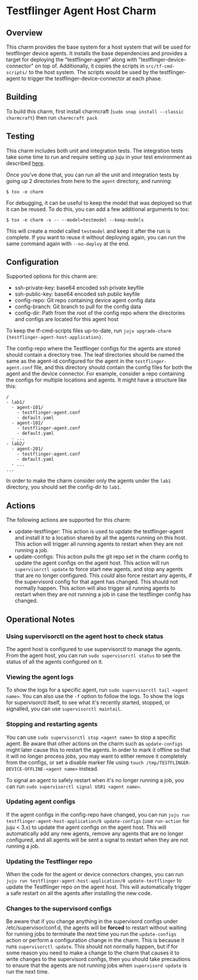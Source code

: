 # Testflinger Agent Host Charm

## Overview

This charm provides the base system for a host system that will be used for
testflinger device agents. It installs the base dependencies and provides a
target for deploying the "testflinger-agent" along with
"testflinger-device-connector" on top of. Additionally, it copies the scripts
in `src/tf-cmd-scripts/` to the host system. The scripts would be used by the
testflinger-agent to trigger the testflinger-device-connector at each phase.

## Building
To build this charm, first install charmcraft (`sudo snap install --classic
charmcraft`) then run `charmcraft pack`

## Testing
This charm includes both unit and integration tests. The integration tests
take some time to run and require setting up juju in your test environment
as described [here](https://juju.is/docs/sdk/dev-setup#heading--manual-set-up-juju).

Once you've done that, you can run all the unit and integration tests by
going up 2 directories from here to the `agent` directory, and running:

```
$ tox -e charm
```

For debugging, it can be useful to keep the model that was deployed so that
it can be reused. To do this, you can add a few additional arguments to tox:
```
$ tox -e charm -v -- --model=testmodel --keep-models
```

This will create a model called `testmodel` and keep it after the run is
complete. If you want to reuse it without deploying again, you can
run the same command again with `--no-deploy` at the end.

## Configuration
Supported options for this charm are:

  - ssh-private-key:
      base64 encoded ssh private keyfile
  - ssh-public-key:
      base64 encoded ssh public keyfile
  - config-repo:
      Git repo containing device agent config data
  - config-branch:
      Git branch to pull for the config data
  - config-dir:
      Path from the root of the config repo where the directories and configs are located for this agent host

To keep the tf-cmd-scripts files up-to-date, run `juju upgrade-charm
{testflinger-agent-host-application}`.

The config-repo where the Testflinger configs for the agents are stored should
contain a directory tree. The leaf directories should be named the same as the
agent-id configured for the agent in the `testflinger-agent.conf` file, and
this directory should contain the config files for both the agent and the
device connector.  For example, consider a repo containing the configs for
multiple locations and agents. It might have a structure like this:
```
/
- lab1/
  - agent-101/
    - testflinger-agent.conf
    - default.yaml
  - agent-102/
    - testflinger-agent.conf
    - default.yaml
  - ...
- lab2/
  - agent-201/
    - testflinger-agent.conf
    - default.yaml
  - ...
...
```

In order to make the charm consider only the agents under the `lab1` directory,
you should set the config-dir to `lab1`. 

## Actions
The following actions are supported for this charm:

  - update-testflinger:
      This action is used to update the testflinger-agent and install it to a
      location shared by all the agents running on this host.
      This action will trigger all running agents to restart when they are not running a job.
  - update-configs:
      This action pulls the git repo set in the charm config to update the
      agent configs on the agent host.
      This action will run `supervisorctl update` to force start new agents, and stop any agents
      that are no longer configured. This *could* also force restart any agents, if the
      supervisord config for that agent has changed. This should not normally happen. This action
      will also trigger all running agents to restart when they are not running a job in case the
      testflinger config has changed.

## Operational Notes

### Using supervisorctl on the agent host to check status

The agent host is configured to use supervisorctl to manage the agents. From the agent host,
you can run `sudo supervisorctl status` to see the status of all the agents configured on it.

### Viewing the agent logs
To show the logs for a specific agent, run `sudo supervisorctl tail <agent name>`.
You can also use the `-f` option to follow the logs.
To show the logs for supervisorctl itself, to see what it's recently started, stopped, or
signalled, you can use `supervisorctl maintail`.

### Stopping and restarting agents
You can use `sudo supervisorctl stop <agent name>` to stop a specific agent.
Be aware that other actions on the charm such as `update-configs` might later cause this to
restart the agents. In order to mark it offline so that it will no longer process jobs, you may
want to either remove it completely from the configs, or set a disable marker file using
`touch /tmp/TESTFLINGER-DEVICE-OFFLINE-<agent name>` instead.

To signal an agent to safely restart when it's no longer running a job, you can run
`sudo supervisorctl signal USR1 <agent name>`. 

### Updating agent configs

If the agent configs in the config-repo have changed, you can run
`juju run testflinger-agent-host-application/0 update-configs` (use `run-action` for juju < 3.x)
to update the agent configs on the agent host. This will automatically add any new agents,
remove any agents that are no longer configured, and all agents will be sent a signal to restart
when they are not running a job.

### Updating the Testflinger repo

When the code for the agent or device connectors changes, you can run
`juju run testflinger-agent-host-application/0 update-testflinger` to update the Testflinger
repo on the agent host. This will automatically trigger a safe restart on all the agents after
installing the new code.

### Changes to the supervisord configs

Be aware that if you change anything in the supervisord configs under /etc/supervisor/conf.d,
the agents will be **forced** to restart without waiting for running jobs to terminate the next
time you run the `update-configs` action or perform a configuration change in the charm. This
is because it runs `supervisorctl update`. This should not normally happen, but if for some
reason you need to make a change to the charm that causes it to write changes to the supervisord
configs, then you should take precautions to ensure that the agents are not running jobs when
`supervisord update` is run the next time.
